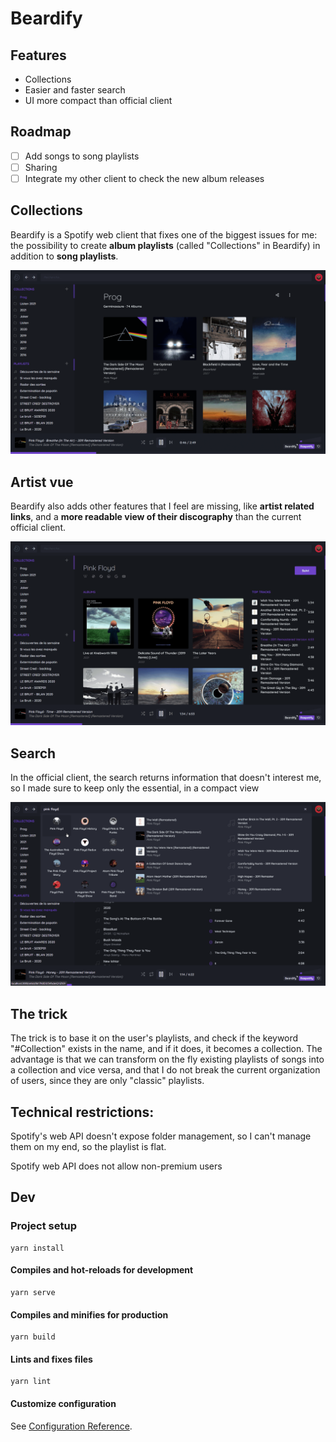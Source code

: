 # Beardify

## Features

- Collections
- Easier and faster search
- UI more compact than official client

## Roadmap

- [ ] Add songs to song playlists
- [ ] Sharing
- [ ] Integrate my other client to check the new album releases

## Collections

Beardify is a Spotify web client that fixes one of the biggest issues for me: the possibility to create **album playlists** (called "Collections" in Beardify) in addition to **song playlists**.

<img src="https://github.com/BeardedBear/beardify/blob/master/public/img/readme/collection.png" />

## Artist vue

Beardify also adds other features that I feel are missing, like **artist related links**, and a **more readable view of their discography** than the current official client.

<img src="https://github.com/BeardedBear/beardify/blob/master/public/img/readme/artist.png" />

## Search

In the official client, the search returns information that doesn't interest me, so I made sure to keep only the essential, in a compact view

<img src="https://github.com/BeardedBear/beardify/blob/master/public/img/readme/search.png" />

## The trick

The trick is to base it on the user's playlists, and check if the keyword "#Collection" exists in the name, and if it does, it becomes a collection. The advantage is that we can transform on the fly existing playlists of songs into a collection and vice versa, and that I do not break the current organization of users, since they are only "classic" playlists.

## Technical restrictions:

Spotify's web API doesn't expose folder management, so I can't manage them on my end, so the playlist is flat.

Spotify web API does not allow non-premium users

## Dev

### Project setup

```
yarn install
```

#### Compiles and hot-reloads for development

```
yarn serve
```

#### Compiles and minifies for production

```
yarn build
```

#### Lints and fixes files

```
yarn lint
```

#### Customize configuration

See [Configuration Reference](https://cli.vuejs.org/config/).
